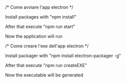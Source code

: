 /*
    Come avviare l'app electron
*/

Install packages with "npm install"

After that execute "npm run start"

Now the application will run


/*
    Come creare l'exe dell'app electron
*/

Install packager with "npm install electron-packager -g"

After that execute "npm run createEXE"

Now the executable will be generated
